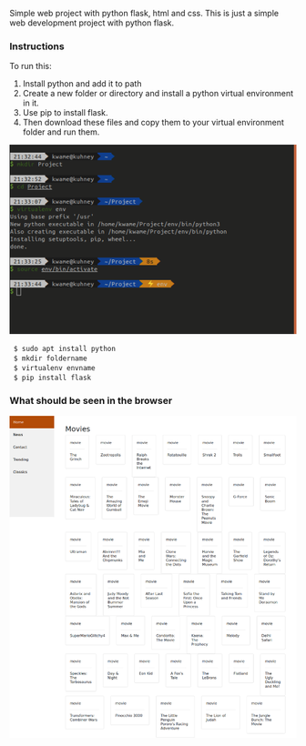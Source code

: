 Simple web project with python flask, html and css.
This is just a simple web development project with python flask.
### Instructions
To run this:
1. Install python and add it to path
2. Create a new folder or directory and install a python virtual environment in it. 
3. Use pip to install flask.
4. Then download these files and copy them to your virtual environment folder and run them.

![Screenshot](https://github.com/kwamito/first1/blob/master/gitpic?raw=true)


```bash
 $ sudo apt install python
 $ mkdir foldername
 $ virtualenv envname
 $ pip install flask
```
### What should be seen in the browser
![screenshot](https://github.com/kwamito/third/blob/master/screenshot.png?raw=true)
